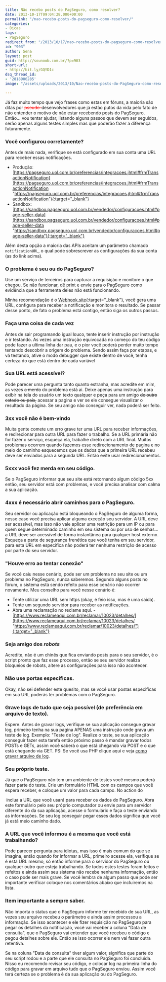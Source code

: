 ```yaml
---
title: Não recebo posts do PagSeguro, como resolver?
date: 2013-10-17T09:04:28.000+00:00
permalink: "/nao-recebo-posts-do-pagseguro-como-resolver/"
categories:
- Dicas
tags:
- PagSeguro
redirect_from: "/2013/10/17/nao-recebo-posts-do-pagseguro-como-resolver/"
id: "903"
author: Sena
layout: post
guid: http://sounoob.com.br/?p=903
short-url:
- http://bit.ly/GQYD1c
dsq_thread_id:
- '2818906285'
image: "/assets/uploads/2013/10/Nao-recebo-posts-do-PagSeguro-como-resolver.gif"

---
```

Já faz muito tempo que vejo frases como estas em fóruns, a maioria são ditas por <del style="color: #ff0000;">pseudo-</del>desenvolvedores que já estão putos da vida pelo fato de não entender o motivo de não estar recebendo posts do PagSeguro. Então… vou tentar ajudar, listando alguns passos que devem ser seguidos, serão apenas alguns testes simples mas que poderão fazer a diferença futuramente.<!--more-->

### Você configurou corretamente?

Antes de mais nada, verifique se está configurado em sua conta uma URL para receber essas notificações.

* Produção: [https://pagseguro.uol.com.br/preferencias/integracoes.jhtml#frmTransactionNotification](https://pagseguro.uol.com.br/preferencias/integracoes.jhtml#frmTransactionNotification "https://pagseguro.uol.com.br/preferencias/integracoes.jhtml#frmTransactionNotification"){:target="_blank"}
* Sandbox: [https://sandbox.pagseguro.uol.com.br/vendedor/configuracoes.html#page-seller-data](https://sandbox.pagseguro.uol.com.br/vendedor/configuracoes.html#page-seller-data "https://sandbox.pagseguro.uol.com.br/vendedor/configuracoes.html#page-seller-data"){:target="_blank"}

Além desta opção a maioria das APIs aceitam um parâmetro chamado `notificationURL`, o qual pode sobrescrever as configurações da sua conta (as do link acima).

### O problema é seu ou do PagSeguro?

Use um serviço de terceiros para capturar a requisição e monitore o que chegou.
Se não funcionar, dê print e envie para o PagSeguro como evidência que a ferramenta deles não está funcionando.

Minha recomendação é o [Webhook.site](https://webhook.site/ "Webhook.site"){:target="_blank"}, você gera uma URL, configura para receber a notificação e monitora o resultado. Se passar desse ponto, de fato o problema está contigo, então siga os outros passos.

### Faça uma coisa de cada vez

Antes de sair programando igual louco, tente inserir instrução por instrução e ir testando. As vezes uma instrução equivocada no começo do teu código pode fazer a ultima linha dar pau, e o pior você poderá perder muito tempo tentando descobrir a origem do problema. Sendo assim faça por etapas, e vá testando, ative o modo debugger que existe dentro de você, tenha certeza do que está dentro de cada variável

### Sua URL está acessível?

Pode parecer uma pergunta tanto quanto estranha, mas acredite em mim, as vezes <del>a merda</del> do problema está ai. Deixe apenas uma instrução para exibir na tela do usuário um texto qualquer e peça para um amigo <del>de outro estado ou país,</del> acessar a pagina e ver se ele consegue visualizar o resultado da página. Se seu amigo não conseguir ver, nada poderá ser feito.

### 3xx você não é bem-vindo

Muita gente comete um erro grave ter uma URL para receber informações, e redirecionar para outra URL para fazer o trabalho. Se a URL primária não for fazer o serviço, esqueça ela, trabalhe direto com a URL final. Muitos problemas ocorrem quando fazemos esse redirecionamento de pagina e no meio do caminho esquecemos que os dados que a primeira URL recebeu deve ser enviados para a segunda URL. Então evite usar redirecionamentos.

### 5xxx você fez merda em seu código.

Se o PagSeguro informar que seu site está retornando algum código 5xx então, seu servidor está com problemas, e você precisa analisar com calma a sua aplicação.

### 4xxx é necessário abrir caminhos para o PagSeguro.

Seu servidor ou aplicação está bloqueando o PagSeguro de alguma forma, nesse caso você precisa aplicar alguma exceção seu servidor.
A URL deve ser acessível, mas isso não vale aplicar uma restrição para um IP ou para quem segue determinado caminho em seu sistema ou por uso de senhas… a URL deve ser acessível de forma instantânea para qualquer host externo. Esqueça a parte de segurança frenética que você tenha em seu servidor, para esta URL em especifica não poderá ter nenhuma restrição de acesso por parte do seu servidor.

### "Houve erro ao tentar conexão"

Se você caiu nesse cenário, pode ser um problema no seu site ou um problema no PagSeguro, nunca saberemos. Segundo alguns posts no fórum, o sistema está sendo refeito para esse cenário não ocorrer novamente. Meu conselho para você nesse cenário é:

* Tente utilizar uma URL sem https (okay, é feio isso, mas é uma saida).
* Tente um segundo servidor para receber as notificações.
* Abra uma reclamação no reclame aqui. - [https://www.reclameaqui.com.br/reclamar/10023/detalhes/](https://www.reclameaqui.com.br/reclamar/10023/detalhes/ "https://www.reclameaqui.com.br/reclamar/10023/detalhes/"){:target="_blank"}

### Seja amigo dos _robots_

Acredite, não é um chinês que fica enviando posts para o seu servidor, é o script pronto que faz esse processo, então se seu servidor realiza bloqueios de robots, altere as configurações para isso não acontecer.

### Não use portas especificas.

Okay, não sei defender este quesito, mas se você usar postas especificas em sua URL poderás ter problemas com o PagSeguro.

### Grave logs de tudo que seja possível (de preferência em arquivo de texto).

Espere. Antes de gravar logs, verifique se sua aplicação consegue gravar log, primeiro tenha na sua pagina APENAS uma instrução onde grava um teste de log. Exemplo: "Teste de log". Realize o teste, se sua aplicação conseguir fazer esta tarefa então próximo passo é mandar gravar todos POSTs e GETs, assim você saberá o que está chegando via POST e o que está chegando via GET. PS: Se você usa PHP clique aqui e veja <a title="Escrevendo um arquivo de texto, usando PHP" href="/escrevendo-um-arquivo-de-texto-usando-php/" target="_blank">como gravar arquivo de log</a>.

### Seu próprio teste.

Já que o PagSeguro não tem um ambiente de testes você mesmo poderá fazer parte do teste. Crie um formulário HTML com os campos que você espera receber, e coloque um valor para cada campo. No action do **<form>** inclua a URL que você usará para receber os dados do PagSeguro. Abra este formulário pelo seu próprio computador ou envie para um servidor diferente do da sua aplicação, acesse o formulário e faça o teste enviando as informações. Se seu log conseguir pegar esses dados significa que você já está meio caminho dado.

### A URL que você informou é a mesma que você está trabalhando?

Pode parecer pergunta para idiotas, mas isso é mais comum do que se imagina, então quando for informar a URL, primeiro acesse ela, verifique se é esta URL mesmo, só então informe para o servidor do PagSeguro ou qualquer outro que esteja trabalhando. Se todos estes testes foram feitos e refeitos e ainda assim seu sistema não recebe nenhuma informação, então o caso pode ser mais grave. Se você lembra de algum passo que pode ser importante verificar coloque nos comentários abaixo que incluiremos na lista.

### Item importante a sempre saber.

Não importa o status que o PagSeguro informe ter recebido de sua URL, as vezes seu arquivo recebeu o parâmetro e ainda assim processou a informação. Se isso acontecer e ele fizer requisição no PagSeguro para pegar os detalhes da notificação, você vai receber a coluna "Data de consulta", que o PagSeguro vai entender que você recebeu o código e pegou detalhes sobre ele. Então se isso ocorrer ele nem vai fazer outra retentiva.

Se na coluna "Data de consulta" tiver algum valor, significa que parte do seu script rodou e a parte que ele consulta no PagSeguro foi concluída. Nisso eu recomendo revisar seu código, e colocar log na primeira linha do código para gravar em arquivo tudo que o PagSeguro enviou. Assim você terá certeza se o problema é da sua aplicação ou do PagSeguro.